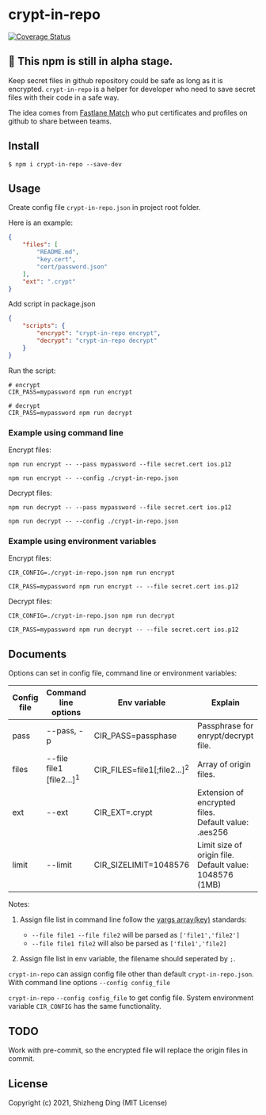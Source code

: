 # crypt-in-repo

[![Coverage Status](https://coveralls.io/repos/github/bistole/crypt-in-repo/badge.svg)](https://coveralls.io/github/bistole/crypt-in-repo)


## 🛑 This npm is still in alpha stage.

Keep secret files in github repository could be safe as long as it is encrypted. `crypt-in-repo` is a helper for developer who need to save secret files with their code in a safe way.

The idea comes from [Fastlane Match](https://docs.fastlane.tools/actions/match/) who put certificates and profiles on github to share between teams.

## Install

```shell
$ npm i crypt-in-repo --save-dev
```

## Usage

Create config file `crypt-in-repo.json` in project root folder.

Here is an example:
```json
{
    "files": [
        "README.md",
        "key.cert",
        "cert/password.json"
    ],
    "ext": ".crypt"
}
```

Add script in package.json
```json
{
    "scripts": {
        "encrypt": "crypt-in-repo encrypt",
        "decrypt": "crypt-in-repo decrypt"
    }
}
```

Run the script:
```shell
# encrypt
CIR_PASS=mypassword npm run encrypt

# decrypt
CIR_PASS=mypassword npm run decrypt
```

### Example using command line

Encrypt files:

```shell
npm run encrypt -- --pass mypassword --file secret.cert ios.p12

npm run encrypt -- --config ./crypt-in-repo.json
```

Decrypt files:

```shell
npm run decrypt -- --pass mypassword --file secret.cert ios.p12

npm run decrypt -- --config ./crypt-in-repo.json
```

### Example using environment variables

Encrypt files:

```shell
CIR_CONFIG=./crypt-in-repo.json npm run encrypt

CIR_PASS=mypassword npm run encrypt -- --file secret.cert ios.p12
```

Decrypt files:
```shell
CIR_CONFIG=./crypt-in-repo.json npm run decrypt

CIR_PASS=mypassword npm run decrypt -- --file secret.cert ios.p12
```

## Documents

Options can set in config file, command line or environment variables:

| Config file | Command line options | Env variable | Explain |
|---|---|---|---|
| pass  | --pass, -p              | CIR_PASS=passphase         | Passphrase for enrypt/decrypt file. |
| files | --file file1 [file2...]<sup>1</sup> | CIR_FILES=file1[;file2...]<sup>2</sup> | Array of origin files. |
| ext   | --ext                   | CIR_EXT=.crypt             | Extension of encrypted files. <br/>Default value: .aes256 |
| limit | --limit                 | CIR_SIZELIMIT=1048576          | Limit size of origin file. <br/> Default value: 1048576 (1MB) |

Notes:
1. Assign file list in command line follow the [yargs array(key)](https://yargs.js.org/docs/#api-reference-arraykey) standards:

    - `--file file1 --file file2` will be parsed as `['file1','file2']`
    - `--file file1 file2` will also be parsed as `['file1','file2]`

2. Assign file list in env variable, the filename should seperated by `;`.

`crypt-in-repo` can assign config file other than default `crypt-in-repo.json`. With command line options `--config config_file`

`crypt-in-repo`  `--config config_file` to get config file. System environment variable `CIR_CONFIG` has the same functionality.

## TODO

Work with pre-commit, so the encrypted file will replace the origin files in commit.

## License

Copyright (c) 2021, Shizheng Ding (MIT License)